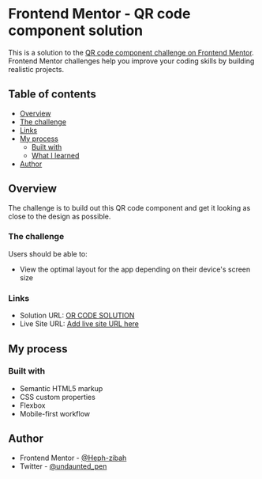 # Frontend Mentor - QR code component solution

This is a solution to the [QR code component challenge on Frontend Mentor](https://www.frontendmentor.io/challenges/qr-code-component-iux_sIO_H). Frontend Mentor challenges help you improve your coding skills by building realistic projects. 

## Table of contents

- [Overview](#overview)
 - [The challenge](#the-challenge)
  - [Links](#links)
- [My process](#my-process)
  - [Built with](#built-with)
  - [What I learned](#what-i-learned)
- [Author](#author)

## Overview
The challenge is to build out this QR code component and get it looking as close to the design as possible.
### The challenge
Users should be able to:

- View the optimal layout for the app depending on their device's screen size

### Links

- Solution URL: [OR CODE SOLUTION](https://www.frontendmentor.io/challenges/qr-code-component-iux_sIO_H/hub/mobile-responsive-interactive-rating-component-using-html-and-css-HkT7fmtU9)
- Live Site URL: [Add live site URL here](https://your-live-site-url.com)

## My process

### Built with

- Semantic HTML5 markup
- CSS custom properties
- Flexbox
- Mobile-first workflow

## Author

- Frontend Mentor - [@Heph-zibah](https://www.frontendmentor.io/profile/Heph-zibah)
- Twitter - [@undaunted_pen](https://www.twitter.com/undaunted_pen)
